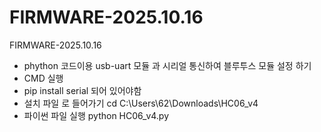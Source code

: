 # FIRMWARE-2025.10.16
FIRMWARE-2025.10.16

- phython 코드이용 usb-uart 모듈 과 시리얼 통신하여 블루투스 모듈 설정 하기
- CMD 실행
- pip install serial 되어 있어야함
- 설치 파일 로 들어가기 cd C:\Users\62\Downloads\HC06_v4
- 파이썬 파일 실행 python HC06_v4.py
